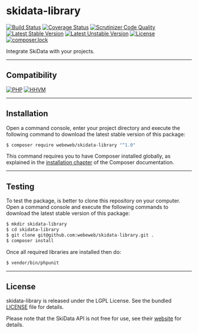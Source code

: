 skidata-library
===============

[![Build Status](https://travis-ci.org/webeweb/skidata-library.svg?branch=master)](https://travis-ci.org/webeweb/skidata-library) [![Coverage Status](https://coveralls.io/repos/github/webeweb/skidata-library/badge.svg?branch=master)](https://coveralls.io/github/webeweb/skidata-library?branch=master) [![Scrutinizer Code Quality](https://scrutinizer-ci.com/g/webeweb/skidata-library/badges/quality-score.png?b=master)](https://scrutinizer-ci.com/g/webeweb/skidata-library/?branch=master) [![Latest Stable Version](https://poser.pugx.org/webeweb/skidata-library/v/stable)](https://packagist.org/packages/webeweb/skidata-library) [![Latest Unstable Version](https://poser.pugx.org/webeweb/skidata-library/v/unstable)](https://packagist.org/packages/webeweb/skidata-library) [![License](https://poser.pugx.org/webeweb/skidata-library/license)](https://packagist.org/packages/webeweb/skidata-library) [![composer.lock](https://poser.pugx.org/webeweb/skidata-library/composerlock)](https://packagist.org/packages/webeweb/skidata-library)

Integrate SkiData with your projects.

---

## Compatibility

[![PHP](https://img.shields.io/badge/PHP-%5E5.6%7C%5E7.0-blue.svg)](http://php.net) [![HHVM](https://img.shields.io/badge/HHVM-ready-orange.svg)](https://hhvm.com/)

---

## Installation

Open a command console, enter your project directory and execute the following
command to download the latest stable version of this package:

```bash
$ composer require webeweb/skidata-library "^1.0"
```

This command requires you to have Composer installed globally, as explained in
the [installation chapter](https://getcomposer.org/doc/00-intro.md) of the
Composer documentation.

---

## Testing

To test the package, is better to clone this repository on your computer.
Open a command console and execute the following commands to download the latest
stable version of this package:

```bash
$ mkdir skidata-library
$ cd skidata-library
$ git clone git@github.com:webeweb/skidata-library.git .
$ composer install
```

Once all required libraries are installed then do:

```bash
$ vendor/bin/phpunit
```

---

## License

skidata-library is released under the LGPL License. See the bundled [LICENSE](LICENSE)
file for details.

Please note that the SkiData API is not free for use, see their [website](https://www.skidata.com/en/)
for details.
